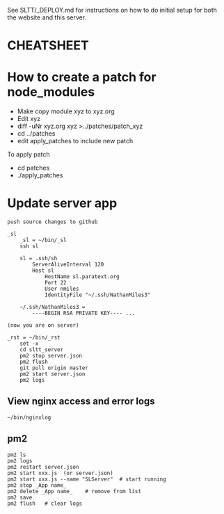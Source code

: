 See SLTT/_DEPLOY.md for instructions on how to do initial setup for both the website and this server.



# CHEATSHEET

# How to create a patch for node_modules

* Make copy module xyz to xyz.org
* Edit xyz
* diff -uNr xyz.org xyz >../patches/patch_xyz
* cd ../patches
* edit apply_patches to include new patch

To apply patch

* cd patches
* ./apply_patches

# Update server app

    push source changes to github

    _sl
        _sl = ~/bin/_sl
        ssh sl

        sl = .ssh/sh
            ServerAliveInterval 120
            Host sl
                HostName sl.paratext.org
                Port 22
                User nmiles
                IdentityFile "~/.ssh/NathanMiles3"

        ~/.ssh/NathanMiles3 =
            ----BEGIN RSA PRIVATE KEY---- ...

    (now you are on server)

    _rst = ~/bin/_rst
        set -x
        cd sltt_server
        pm2 stop server.json
        pm2 flush
        git pull origin master
        pm2 start server.json
        pm2 logs

## View nginx access and error logs

    ~/bin/nginxlog

## pm2

    pm2 ls
    pm2 logs
    pm2 restart server.json
    pm2 start xxx.js  (or server.json)
    pm2 start xxx.js --name "SLServer"  # start running
    pm2 stop _App name_
    pm2 delete _App name_    # remove from list
    pm2 save
    pm2 flush   # clear logs
